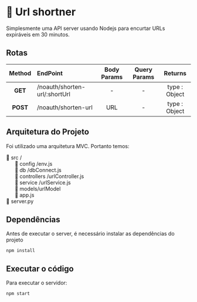 # 🔗 Url shortner

Simplesmente uma API server usando Nodejs para encurtar URLs expiráveis em 30 minutos. 

## Rotas

Method |  EndPoint | Body Params | Query Params |Returns
:---------: | :------ | :-------: | :--------: | :--------:
<strong>GET</strong>| /noauth/shorten-url/:shortUrl |   -  | - | type : Object
<strong>POST<strong>  | /noauth/shorten-url |   URL | - | type : Object

## Arquitetura do Projeto
Foi utilizado uma arquitetura MVC. Portanto temos:

📁 src /<br>
&nbsp; &nbsp; &nbsp; 📁 config /env.js <br>
&nbsp; &nbsp; &nbsp; 📁 db /dbConnect.js <br>
&nbsp; &nbsp; &nbsp; 📁 controllers /urlController.js <br>
&nbsp; &nbsp; &nbsp; 📁 service /urlService.js <br>
&nbsp; &nbsp; &nbsp; 📁 models/urlModel<br>
&nbsp; &nbsp; &nbsp; 📝 app.js <br>
📝 server.py <br>

## Dependências
Antes de executar o server, é necessário instalar as dependências do projeto
```console
npm install
```
## Executar o código
  Para executar o servidor:
  ```console
npm start
```
